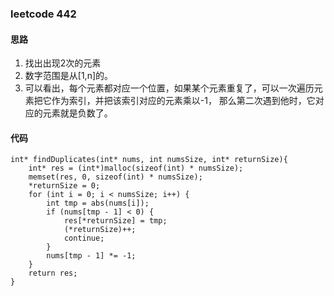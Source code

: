### leetcode 442
#### 思路
1. 找出出现2次的元素
2. 数字范围是从[1,n]的。
3. 可以看出，每个元素都对应一个位置，如果某个元素重复了，可以一次遍历元素把它作为索引，并把该索引对应的元素乘以-1， 那么第二次遇到他时，它对应的元素就是负数了。
#### 代码
```
int* findDuplicates(int* nums, int numsSize, int* returnSize){
    int* res = (int*)malloc(sizeof(int) * numsSize);
    memset(res, 0, sizeof(int) * numsSize);
    *returnSize = 0;
    for (int i = 0; i < numsSize; i++) {
        int tmp = abs(nums[i]);
        if (nums[tmp - 1] < 0) {
            res[*returnSize] = tmp;
            (*returnSize)++;
            continue; 
        }
        nums[tmp - 1] *= -1; 
    }
    return res;
}
```